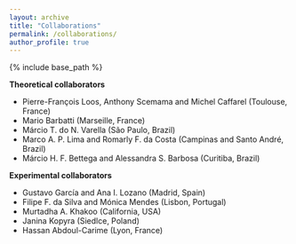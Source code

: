 ```yaml
---
layout: archive
title: "Collaborations"
permalink: /collaborations/
author_profile: true
---
```


{% include base_path %}

**Theoretical collaborators**

* Pierre-François Loos, Anthony Scemama and Michel Caffarel (Toulouse, France)
* Mario Barbatti (Marseille, France)
* Márcio T. do N. Varella (São Paulo, Brazil)
* Marco A. P. Lima and Romarly F. da Costa (Campinas and Santo André, Brazil)
* Márcio H. F. Bettega and Alessandra S. Barbosa (Curitiba, Brazil)

**Experimental collaborators**

* Gustavo García and Ana I. Lozano (Madrid, Spain)
* Filipe F. da Silva and Mónica Mendes (Lisbon, Portugal)
* Murtadha A. Khakoo (California, USA)
* Janina Kopyra (Siedlce, Poland)
* Hassan Abdoul-Carime (Lyon, France)

